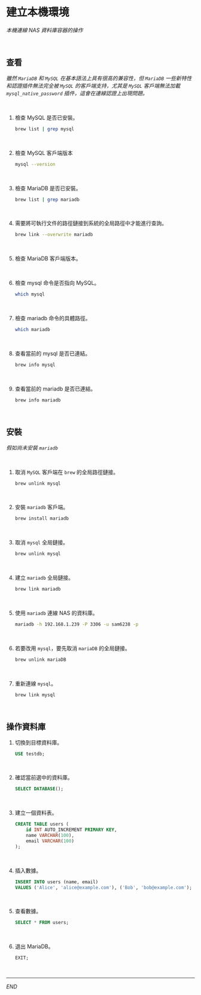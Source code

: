 # 建立本機環境

_本機連線 NAS 資料庫容器的操作_

<br>

## 查看

_雖然 `MariaDB` 和 `MySQL` 在基本語法上具有很高的兼容性，但 `MariaDB` 一些新特性和認證插件無法完全被 `MySQL` 的客戶端支持，尤其是 `MySQL` 客戶端無法加載 `mysql_native_password` 插件，這會在連線認證上出現問題。_

<br>

1. 檢查 MySQL 是否已安裝。

    ```bash
    brew list | grep mysql
    ```

<br>

2. 檢查 MySQL 客戶端版本

    ```bash
    mysql --version
    ```

<br>

3. 檢查 MariaDB 是否已安裝。

    ```bash
    brew list | grep mariadb
    ```

<br>

4. 需要將可執行文件的路徑鏈接到系統的全局路徑中才能進行查詢。

    ```bash
    brew link --overwrite mariadb
    ```

<br>

5. 檢查 MariaDB 客戶端版本。


<br>

6. 檢查 mysql 命令是否指向 MySQL。

    ```bash
    which mysql
    ```

<br>

7. 檢查 mariadb 命令的具體路徑。

    ```bash
    which mariadb
    ```

<br>

8. 查看當前的 mysql 是否已連結。

    ```bash
    brew info mysql
    ```

<br>

9. 查看當前的 mariadb 是否已連結。

    ```bash
    brew info mariadb
    ```

<br>

## 安裝

_假如尚未安裝 `mariadb`_

<br>

1. 取消 `MySQL` 客戶端在 `brew` 的全局路徑鏈接。

    ```bash
    brew unlink mysql
    ```

<br>

2. 安裝 `mariadb` 客戶端。

    ```bash
    brew install mariadb
    ```

<br>

3. 取消 `mysql` 全局鏈接。

    ```bash
    brew unlink mysql
    ```

<br>

4. 建立 `mariadb` 全局鏈接。

    ```bash
    brew link mariadb
    ```

<br>

5. 使用 `mariadb` 連線 NAS 的資料庫。

    ```bash
    mariadb -h 192.168.1.239 -P 3306 -u sam6238 -p
    ```

<br>

6. 若要改用 `mysql`，要先取消 `mariaDB` 的全局鏈接。

    ```bash
    brew unlink mariaDB
    ```

<br>

7. 重新連線 `mysql`。

    ```bash
    brew link mysql
    ```

<br>

## 操作資料庫

1. 切換到目標資料庫。

    ```sql
    USE testdb;
    ```

<br>

2. 確認當前選中的資料庫。

    ```sql
    SELECT DATABASE();
    ```

<br>

3. 建立一個資料表。

    ```sql
    CREATE TABLE users (
        id INT AUTO_INCREMENT PRIMARY KEY,
        name VARCHAR(100),
        email VARCHAR(100)
    );
    ```

<br>

4. 插入數據。

    ```sql
    INSERT INTO users (name, email) 
    VALUES ('Alice', 'alice@example.com'), ('Bob', 'bob@example.com');
    ```

<br>

5. 查看數據。

    ```sql
    SELECT * FROM users;
    ```

<br>

6. 退出 MariaDB。

    ```sql
    EXIT;
    ```

<br>

___

_END_
